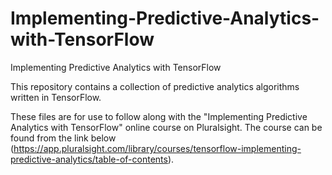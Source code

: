 # Implementing-Predictive-Analytics-with-TensorFlow
Implementing Predictive Analytics with TensorFlow

This repository contains a collection of predictive analytics algorithms written in TensorFlow.  

These files are for use to follow along with the "Implementing Predictive Analytics with TensorFlow" online course on Pluralsight.  The course can be found from the link below (https://app.pluralsight.com/library/courses/tensorflow-implementing-predictive-analytics/table-of-contents).
